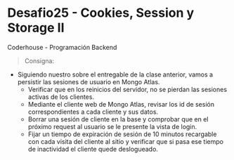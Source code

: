 # Desafio25 - Cookies, Session y Storage II
Coderhouse - Programación Backend

> Consigna: 
- Siguiendo nuestro sobre el entregable de la clase anterior, vamos a persistir las sesiones de usuario en Mongo Atlas.
  - Verificar que en los reinicios del servidor, no se pierdan las sesiones activas de los clientes.
  - Mediante el cliente web de Mongo Atlas, revisar los id de sesión correspondientes a cada cliente y sus datos.
  - Borrar una sesión de cliente en la base y comprobar que en el próximo request al usuario se le presente la vista de login.
  - Fijar un tiempo de expiración de sesión de 10 minutos recargable con cada visita del cliente al sitio y verificar que si pasa ese tiempo de inactividad el cliente quede deslogueado.

